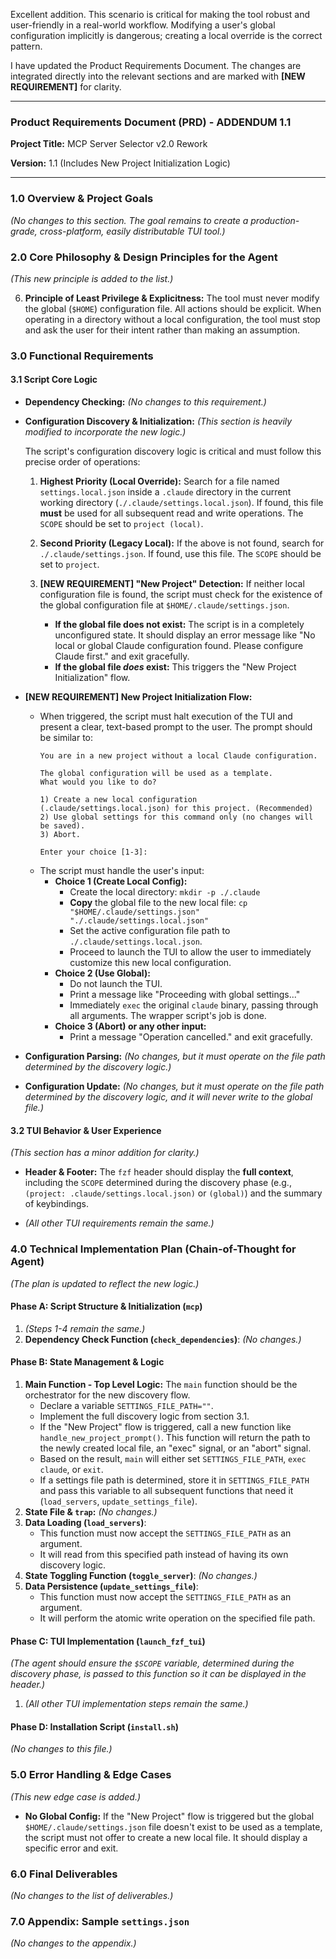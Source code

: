 Excellent addition. This scenario is critical for making the tool robust and user-friendly in a real-world workflow. Modifying a user's global configuration implicitly is dangerous; creating a local override is the correct pattern.

I have updated the Product Requirements Document. The changes are integrated directly into the relevant sections and are marked with **[NEW REQUIREMENT]** for clarity.

***

### **Product Requirements Document (PRD) - ADDENDUM 1.1**

**Project Title:** MCP Server Selector v2.0 Rework

**Version:** 1.1 (Includes New Project Initialization Logic)

---

### 1.0 Overview & Project Goals

*(No changes to this section. The goal remains to create a production-grade, cross-platform, easily distributable TUI tool.)*

### 2.0 Core Philosophy & Design Principles for the Agent

*(This new principle is added to the list.)*

6.  **Principle of Least Privilege & Explicitness:** The tool must never modify the global (`$HOME`) configuration file. All actions should be explicit. When operating in a directory without a local configuration, the tool must stop and ask the user for their intent rather than making an assumption.

### 3.0 Functional Requirements

#### 3.1 Script Core Logic

*   **Dependency Checking:** *(No changes to this requirement.)*

*   **Configuration Discovery & Initialization:** *(This section is heavily modified to incorporate the new logic.)*

    The script's configuration discovery logic is critical and must follow this precise order of operations:

    1.  **Highest Priority (Local Override):** Search for a file named `settings.local.json` inside a `.claude` directory in the current working directory (`./.claude/settings.local.json`). If found, this file **must** be used for all subsequent read and write operations. The `SCOPE` should be set to `project (local)`.

    2.  **Second Priority (Legacy Local):** If the above is not found, search for `./.claude/settings.json`. If found, use this file. The `SCOPE` should be set to `project`.

    3.  **[NEW REQUIREMENT] "New Project" Detection:** If neither local configuration file is found, the script must check for the existence of the global configuration file at `$HOME/.claude/settings.json`.
        *   **If the global file does not exist:** The script is in a completely unconfigured state. It should display an error message like "No local or global Claude configuration found. Please configure Claude first." and exit gracefully.
        *   **If the global file *does* exist:** This triggers the "New Project Initialization" flow.

*   **[NEW REQUIREMENT] New Project Initialization Flow:**
    *   When triggered, the script must halt execution of the TUI and present a clear, text-based prompt to the user. The prompt should be similar to:
        ```
        You are in a new project without a local Claude configuration.

        The global configuration will be used as a template.
        What would you like to do?

        1) Create a new local configuration (.claude/settings.local.json) for this project. (Recommended)
        2) Use global settings for this command only (no changes will be saved).
        3) Abort.

        Enter your choice [1-3]:
        ```
    *   The script must handle the user's input:
        *   **Choice 1 (Create Local Config):**
            *   Create the local directory: `mkdir -p ./.claude`
            *   **Copy** the global file to the new local file: `cp "$HOME/.claude/settings.json" "./.claude/settings.local.json"`
            *   Set the active configuration file path to `./.claude/settings.local.json`.
            *   Proceed to launch the TUI to allow the user to immediately customize this new local configuration.
        *   **Choice 2 (Use Global):**
            *   Do not launch the TUI.
            *   Print a message like "Proceeding with global settings..."
            *   Immediately `exec` the original `claude` binary, passing through all arguments. The wrapper script's job is done.
        *   **Choice 3 (Abort) or any other input:**
            *   Print a message "Operation cancelled." and exit gracefully.

*   **Configuration Parsing:** *(No changes, but it must operate on the file path determined by the discovery logic.)*

*   **Configuration Update:** *(No changes, but it must operate on the file path determined by the discovery logic, and it will never write to the global file.)*

#### 3.2 TUI Behavior & User Experience

*(This section has a minor addition for clarity.)*

*   **Header & Footer:** The `fzf` header should display the **full context**, including the `SCOPE` determined during the discovery phase (e.g., `(project: .claude/settings.local.json)` or `(global)`) and the summary of keybindings.

*   *(All other TUI requirements remain the same.)*

### 4.0 Technical Implementation Plan (Chain-of-Thought for Agent)

*(The plan is updated to reflect the new logic.)*

#### **Phase A: Script Structure & Initialization (`mcp`)**

1.  *(Steps 1-4 remain the same.)*
2.  **Dependency Check Function (`check_dependencies`)**: *(No changes.)*

#### **Phase B: State Management & Logic**

1.  **Main Function - Top Level Logic:** The `main` function should be the orchestrator for the new discovery flow.
    *   Declare a variable `SETTINGS_FILE_PATH=""`.
    *   Implement the full discovery logic from section 3.1.
    *   If the "New Project" flow is triggered, call a new function like `handle_new_project_prompt()`. This function will return the path to the newly created local file, an "exec" signal, or an "abort" signal.
    *   Based on the result, `main` will either set `SETTINGS_FILE_PATH`, `exec claude`, or `exit`.
    *   If a settings file path is determined, store it in `SETTINGS_FILE_PATH` and pass this variable to all subsequent functions that need it (`load_servers`, `update_settings_file`).
2.  **State File & `trap`:** *(No changes.)*
3.  **Data Loading (`load_servers`)**:
    *   This function must now accept the `SETTINGS_FILE_PATH` as an argument.
    *   It will read from this specified path instead of having its own discovery logic.
4.  **State Toggling Function (`toggle_server`)**: *(No changes.)*
5.  **Data Persistence (`update_settings_file`)**:
    *   This function must now accept the `SETTINGS_FILE_PATH` as an argument.
    *   It will perform the atomic write operation on the specified file path.

#### **Phase C: TUI Implementation (`launch_fzf_tui`)**

*(The agent should ensure the `$SCOPE` variable, determined during the discovery phase, is passed to this function so it can be displayed in the header.)*

1.  *(All other TUI implementation steps remain the same.)*

#### **Phase D: Installation Script (`install.sh`)**

*(No changes to this file.)*

### 5.0 Error Handling & Edge Cases

*(This new edge case is added.)*

*   **No Global Config:** If the "New Project" flow is triggered but the global `$HOME/.claude/settings.json` file doesn't exist to be used as a template, the script must not offer to create a new local file. It should display a specific error and exit.

### 6.0 Final Deliverables

*(No changes to the list of deliverables.)*

### 7.0 Appendix: Sample `settings.json`

*(No changes to the appendix.)*